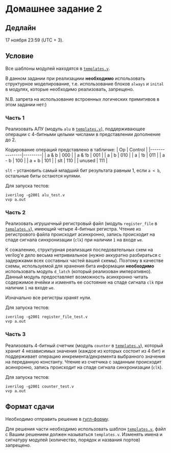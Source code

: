 # Домашнее задание 2

## Дедлайн

17 ноября 23:59 (UTC + 3).

## Условие

Все шаблоны модулей находятся в [`templates.v`](./templates.v).

В данном задании при реализациии **необходимо** использовать структурное моделирование, т.е.
использование блоков `always` и `inital` в модулях, которые необходимо реализовать, запрещено.

N.B. запрета на использование встроенных логических примитивов в этом задании нет:)

### Часть 1

Реализовать АЛУ (модуль `alu` в [`templates.v`](./templates.v)),
поддерживающее операции с 4-битными целыми числами в представлении дополнение до 2.

Кодирование операций представлено в табличке:
| Op            | Control |
|---------------|---------|
| a & b         | 000     |
| a & !b        | 001     |
| a &#124; b    | 010     |
| a &#124; !b   | 011     |
| a - b         | 100     |
| a + b         | 101     |
| slt           | 110     |
| unused        | 111     |

`slt` - установить самый младший бит результата равным 1, если `a < b`, остальные биты остаются нулями.

Для запуска тестов:
```
iverilog -g2001 alu_test.v
vvp a.out
```

### Часть 2

Реализовать _игрушечный_ регистровый файл (модуль `register_file` в [`templates.v`](./templates.v)),
имеющий четыре 4-битных регистра. Чтение из регистрового файла происходит асинхронно,
запись происходит на спаде сигнала синхронизации (`clk`) при наличии `1` на входе `we`.

К сожалению, структурная реализация последовательных схем на verilog'е дело весьма нетривиальное
(нужно аккуратно разбираться с задержками всех составных частей вашей схемы). Поэтому
в качестве схемы, используемой для хранения бита информации **необходимо** использовать модуль
`d_latch` (который реализован императивно). Данный модуль предоставляет возможность асинхронно
читать содержимое ячейки и изменять ее состояние на спаде сигнала `clk` при наличии `1` на входе
`we`.

Изначально все регистры хранят нули.

Для запуска тестов:
```
iverilog -g2001 register_file_test.v
vvp a.out
```

### Часть 3

Реализовать 4-битный счетчик (модуль `counter` в [`templates.v`](./templates.v)), который хранит 4 независимых значения (каждое из которых состоит из 4 бит) и
поддерживает операцию инкремента/декремента выбранного значения на переданную константу.
Чтение из счетчика с заданным происходит асинхронно, запись происходит на спаде сигнала синхронизации (`clk`).

Для запуска тестов:
```
iverilog -g2001 counter_test.v
vvp a.out
```

## Формат сдачи

Необходимо отправить решение в [гугл-форму](https://docs.google.com/forms/d/e/1FAIpQLSfZAVUOO2m9cK-t5QIcvmNH53Fbsy6KZr68d299bCbYIVwLMA/viewform?usp=sf_link).

Для решения части необходимо использовать шаблон [`templates.v`](./templates.v), файл с Вашим решением должен называться
`templates.v`. Изменять имена и сигнатуру модулей (количество, порядок и названия портов) запрещено.
